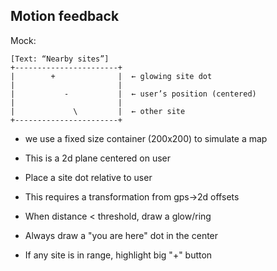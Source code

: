 ## Motion feedback 

Mock: 
```
[Text: “Nearby sites”]
+-----------------------+
|        +              |  ← glowing site dot
|                       |
|           -           |  ← user’s position (centered)
|                       |
|             \         |  ← other site
+-----------------------+
```
* we use a fixed size container (200x200) to simulate a map
* This is a 2d plane centered on user 
* Place a site dot relative to user 

* This requires a transformation from gps->2d offsets
* When distance < threshold, draw a glow/ring
* Always draw a "you are here" dot in the center
* If any site is in range, highlight big "+" button 

